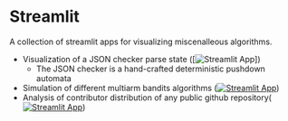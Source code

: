 # Streamlit

A collection of streamlit apps for visualizing miscenalleous algorithms.

* Visualization of a JSON checker parse state ([![Streamlit App](https://xwkuang5-streamlit-apps-json-checker-sqbwqz.streamlit.app/)])
  * The JSON checker is a hand-crafted deterministic pushdown automata
* Simulation of different multiarm bandits algorithms ([![Streamlit App](https://static.streamlit.io/badges/streamlit_badge_black_white.svg)](https://xwkuang5-streamlit-apps-multiarm-bandits-ktfpc0.streamlit.app/))
* Analysis of contributor distribution of any public github repository([![Streamlit App](https://static.streamlit.io/badges/streamlit_badge_black_white.svg)](https://xwkuang5-streamlit-apps-github-contributor-analysis-rcsagp.streamlit.app/))